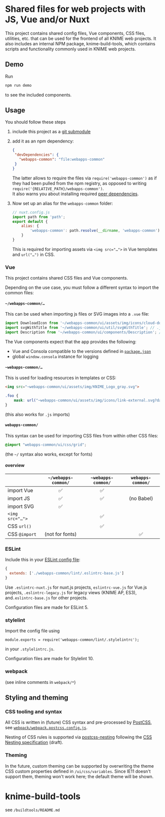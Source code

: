 # Shared files for web projects with JS, Vue and/or Nuxt

This project contains shared config files, Vue components, CSS files, utilities, etc. that can be used for the frontend
of all KNIME web projects. It also includes an internal NPM package, knime-build-tools, which contains scripts and functionality
commonly used in KNIME web projects.

## Demo

Run
```sh
npm run demo
```

to see the included components.

## Usage

You should follow these steps
 
1. include this project as a [git submodule](https://git-scm.com/book/en/v2/Git-Tools-Submodules)
1. add it as an npm dependency:  
    ```json
    {
     "devDependencies": {
       "webapps-common": "file:webapps-common"
     }
    }
    ```

    The latter allows to require the files via `require('webapps-common')` as if they had been pulled from the npm
    registry, as opposed to writing `require('{RELATIVE_PATH}/webapps-common')`.  
    It also warns you about installing required [peer dependencies].
   
1. Now set up an alias for the `webapps-common` folder:

    ```js
    // nuxt.config.js
    import path from 'path';
    export default {
        alias: {
            'webapps-common': path.resolve(__dirname, 'webapps-common')
        }
    }
    ```

    This is required for importing assets via `<img src="…">` in Vue templates and `url("…")` in CSS.

### Vue

This project contains shared CSS files and Vue components.

Depending on the use case, you must follow a different syntax to import the common files:

#### `~/webapps-common/…`

This can be used when importing js files or SVG images into a `.vue` file:

```js
import DownloadIcon from '~/webapps-common/ui/assets/img/icons/cloud-download.svg?inline'; // inline SVG
import svgWithTitle from '~/webapps-common/ui/util/svgWithTitle'; // .js
import Description from '~/webapps-common/ui/components/Description'; // Vue component
```

The Vue components expect that the app provides the following:

- Vue and Consola compatible to the versions defined in [`package.json`](package.json)
- global `window.consola` instance for logging

#### `~webapps-common/…`

This is used for loading resources in templates or CSS:

```html
<img src="~webapps-common/ui/assets/img/KNIME_Logo_gray.svg">
```

```css
.foo {
    mask: url("~webapps-common/ui/assets/img/icons/link-external.svg?data") no-repeat 50% 50%; /* inline SVG as base64 */
}
```

(this also works for `.js` imports)

#### `webapps-common/`

This syntax can be used for importing CSS files from within other CSS files:

```css
@import "webapps-common/ui/css/grid";
```

(the `~/` syntax also works, except for fonts)

#### overview

|                 | `~/webapps-common/` | `~webapps-common/` | `webapps-common/` |
| --------------- |:-------------------:|:------------------:|:-----------------:|
| import Vue      | ✅                   | ✅                  |                   |
| import JS       | ✅                   | ✅                  | (no Babel)        |
| import SVG      | ✅                   |                    |                   |
| `<img src="…">` |                     | ✅                  |                   |
| CSS `url()`     |                     | ✅                  |                   |
| CSS `@import`   | (not for fonts)     |                    | ✅                 |



### ESLint

Include this in your [ESLint config file]:

```js
{
  extends: ['./webapps-common/lint/.eslintrc-base.js']
}
```

Use `.eslintrc-nuxt.js` for nuxt.js projects, `eslintrc-vue.js` for Vue.js projects, `.eslintrc-legacy.js`
for legacy views (KNIME AP, ES3), and`.eslintrc-base.js` for other projects.

Configuration files are made for ESLint 5.

### stylelint

Import the config file using

```
module.exports = require('webapps-common/lint/.stylelintrc');
```

in your `.stylelintrc.js`.

Configuration files are made for Stylelint 10.

### webpack

(see inline comments in `webpack/*`)

## Styling and theming

### CSS tooling and syntax
All CSS is written in (future) CSS syntax and pre-processed by [PostCSS], see [`webpack/webpack.postcss.config.js`](webpack/webpack.postcss.config.js).

Nesting of CSS rules is supported via [postcss-nesting] following the [CSS Nesting specification] (draft).


### Theming
In the future, custom theming can be supported by overwriting the theme CSS custom properties defined in
`/ui/css/variables`. Since IE11 doesn't support them, theming won't work here; the default theme will be shown.

# knime-build-tools

see `/buildtools/README.md`





[PostCSS]: https://postcss.org/
[postcss-nesting]: https://github.com/jonathantneal/postcss-nesting
[CSS Nesting specification]: https://tabatkins.github.io/specs/css-nesting/#nest-selector
[ESLint config file]: https://eslint.org/docs/user-guide/configuring
[peer dependencies]: https://docs.npmjs.com/files/package.json#peerdependencies
